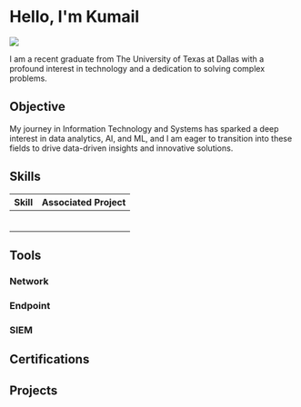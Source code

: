 # Hello, I'm Kumail 
<a href="https://linkedin.com/in/kumailmemon"><img src="https://img.shields.io/badge/-LinkedIn-0072b1?&style=for-the-badge&logo=linkedin&logoColor=white" /></a>

I am a recent graduate from The University of Texas at Dallas with a profound interest in technology and a dedication to solving complex problems.

## Objective
My journey in Information Technology and Systems has sparked a deep interest in data analytics, AI, and ML, and I am eager to transition into these fields to drive data-driven insights and innovative solutions.

## Skills

| Skill                                         | Associated Project         |
|-----------------------------------------------|----------------------------|
|                                               |                            |
|                                               |                            |
|                                               | 
|                                               | 
|                                               | 
|                                               | 

## Tools

### Network

### Endpoint

### SIEM

## Certifications
<div>


## Projects


